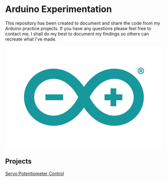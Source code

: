 # Arduino Experimentation

This repository has been created to document and share the code from my Arduino practice projects. If you have any questions please feel free to contact me, I shall do my best to document my findings so others can recreate what I've made.

<p align="center">
<img src="arduino-logo.png" alt="screenshot" width="600"/>
</p>

## Projects

[Servo Potentiometer Control](https://github.com/Steven-Klavins/Arduino-Experimentation/tree/master/Servo%20Potentiometer%20Control)
